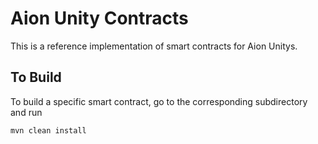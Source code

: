 # Aion Unity Contracts

This is a reference implementation of smart contracts for Aion Unitys.


## To Build


To build a specific smart contract, go to the corresponding subdirectory and run
```
mvn clean install
```
